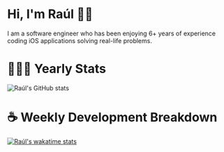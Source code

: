 # Hi, I'm Raúl 👋🏻

I am a software engineer who has been enjoying 6+ years of experience coding iOS applications solving real-life problems.

# 👨🏻‍💻 Yearly Stats
![Raúl's GitHub stats](https://github-readme-stats.vercel.app/api?username=rpairo&show_icons=true&count_private=true&hide=stars&v=5)

# ☕️ Weekly Development Breakdown
[![Raúl's wakatime stats](https://github-readme-stats.vercel.app/api/wakatime?username=rpairo)](https://github.com/anuraghazra/github-readme-stats)
